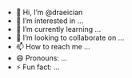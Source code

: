 - 👋 Hi, I’m @draeician
- 👀 I’m interested in ...
- 🌱 I’m currently learning ...
- 💞️ I’m looking to collaborate on ...
- 📫 How to reach me ...
- 😄 Pronouns: ...
- ⚡ Fun fact: ...

<!---
draeician/draeician is a ✨ special ✨ repository because its `README.md` (this file) appears on your GitHub profile.
You can click the Preview link to take a look at your changes.
--->
